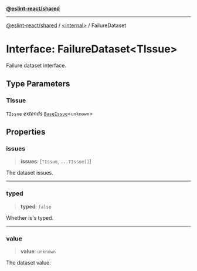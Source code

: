 [**@eslint-react/shared**](../../README.md)

***

[@eslint-react/shared](../../README.md) / [\<internal\>](../README.md) / FailureDataset

# Interface: FailureDataset\<TIssue\>

Failure dataset interface.

## Type Parameters

### TIssue

`TIssue` *extends* [`BaseIssue`](BaseIssue.md)\<`unknown`\>

## Properties

### issues

> **issues**: \[`TIssue`, `...TIssue[]`\]

The dataset issues.

***

### typed

> **typed**: `false`

Whether is's typed.

***

### value

> **value**: `unknown`

The dataset value.
